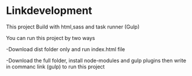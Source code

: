 # Linkdevelopment
This project Build with html,sass and task runner (Gulp)

You can run this project by two ways

-Download dist folder only and run index.html file 

-Download the full folder, install node-modules and gulp plugins then write in commanc link (gulp) to run this project

